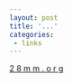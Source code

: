 ```yaml
---
layout: post
title: '...'
categories:
 - links
---
```


<a href="http://www.28mm.org/">2 8 m m . o r g</a>

